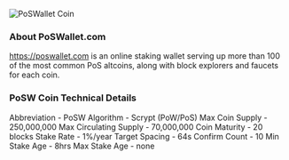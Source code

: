![PoSWallet Coin](https://poswallet.com/img/POSwallet1.png)

<h3>About PoSWallet.com</h3>

https://poswallet.com is an online staking wallet serving up more than 100 of the most common PoS altcoins, along with block explorers and faucets for each coin. 

<h3>PoSW Coin Technical Details</h3>

Abbreviation - PoSW
Algorithm - Scrypt (PoW/PoS)
Max Coin Supply - 250,000,000
Max Circulating Supply - 70,000,000
Coin Maturity - 20 blocks
Stake Rate - 1%/year
Target Spacing - 64s
Confirm Count - 10
Min Stake Age - 8hrs
Max Stake Age - none
